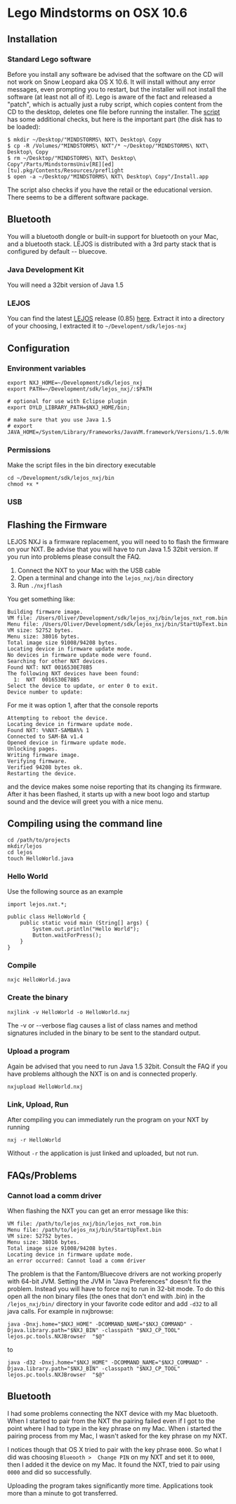 # Lego Mindstorms on OSX 10.6

## Installation

### Standard Lego software

Before you install any software be advised that the software on the CD will not work on Snow Leopard aka OS X 10.6. It will install without any error messages, even prompting you to restart, but the installer will not install the software (at least not all of it). Lego is aware of the fact and released a "patch", which is actually just a ruby script, which copies content from the CD to the desktop, deletes one file before running the installer. The [script][patch-sl] has some additional checks, but here is the important part (the disk has to be loaded):

	$ mkdir ~/Desktop/"MINDSTORMS\ NXT\ Desktop\ Copy
	$ cp -R /Volumes/"MINDSTORMS\ NXT"/* ~/Desktop/"MINDSTORMS\ NXT\ Desktop\ Copy
	$ rm ~/Desktop/"MINDSTORMS\ NXT\ Desktop\ Copy"/Parts/MindstormsUniv[RE][ed][tu].pkg/Contents/Resources/preflight
	$ open -a ~/Desktop/"MINDSTORMS\ NXT\ Desktop\ Copy"/Install.app

The script also checks if you have the retail or the educational version. There seems to be a different software package.

## Bluetooth ##

You will a bluetooth dongle or  built-in support for bluetooth on your Mac, and a bluetooth stack. LEJOS is distributed with a 3rd party stack that is configured by default -- bluecove.

### Java Development Kit

You will need a 32bit version of Java 1.5

### LEJOS 

You can find the latest [LEJOS][lejos] release (0.85) [here][lejos.download]. Extract it into a directory of your choosing, I extracted it to `~/Developent/sdk/lejos-nxj`

## Configuration

### Environment variables ###

	export NXJ_HOME=~/Development/sdk/lejos_nxj
	export PATH=~/Development/sdk/lejos_nxj/:$PATH

	# optional for use with Eclipse plugin
	export DYLD_LIBRARY_PATH=$NXJ_HOME/bin;

	# make sure that you use Java 1.5
	# export JAVA_HOME=/System/Library/Frameworks/JavaVM.framework/Versions/1.5.0/Home

### Permissions

Make the script files in the bin directory executable

	cd ~/Development/sdk/lejos_nxj/bin
	chmod +x *

### USB

## Flashing the Firmware ##

LEJOS NXJ is a firmware replacement, you will need to to flash the firmware on your NXT. Be advise that you will have to run Java 1.5 32bit version. If you run into problems please consult the FAQ.

1. Connect the NXT to your Mac with the USB cable
2. Open a terminal and change into the `lejos_nxj/bin` directory
3. Run `./nxjflash`

You get something like:

	Building firmware image.
	VM file: /Users/Oliver/Development/sdk/lejos_nxj/bin/lejos_nxt_rom.bin
	Menu file: /Users/Oliver/Development/sdk/lejos_nxj/bin/StartUpText.bin
	VM size: 52752 bytes.
	Menu size: 38016 bytes.
	Total image size 91008/94208 bytes.
	Locating device in firmware update mode.
	No devices in firmware update mode were found.
	Searching for other NXT devices.
	Found NXT: NXT 0016530E78B5
	The following NXT devices have been found:
	  1:  NXT  0016530E78B5
	Select the device to update, or enter 0 to exit.
	Device number to update:
	
For me it was option 1, after that the console reports

	Attempting to reboot the device.
	Locating device in firmware update mode.
	Found NXT: %%NXT-SAMBA%% 1
	Connected to SAM-BA v1.4
	Opened device in firmware update mode.
	Unlocking pages.
	Writing firmware image.
	Verifying firmware.
	Verified 94208 bytes ok.
	Restarting the device.

and the device makes some noise reporting that its changing its firmware. After it has been flashed, it starts up with a new boot logo and startup sound and the device will greet you with a nice menu.

## Compiling using the command line ##

	cd /path/to/projects
	mkdir/lejos
	cd lejos
	touch HelloWorld.java

### Hello World
	
Use the following source as an example

	import lejos.nxt.*;

	public class HelloWorld {
		public static void main (String[] args) {
			System.out.println("Hello World");
			Button.waitForPress();
		}
	}
	
### Compile

	nxjc HelloWorld.java
	
### Create the binary

	nxjlink -v HelloWorld -o HelloWorld.nxj

The -v or --verbose flag causes a list of class names and method signatures included in the binary to be sent to the standard output.

### Upload a program ###

Again be advised that you need to run Java 1.5 32bit. Consult the FAQ if you have problems although the NXT is on and is connected properly.

	nxjupload HelloWorld.nxj

### Link, Upload, Run ###

After compiling you can immediately run the program on your NXT by running

	nxj -r HelloWorld

Without `-r` the application is just linked and uploaded, but not run.

## FAQs/Problems ##

### Cannot load a comm driver

When flashing the NXT you can get an error message like this:

	VM file: /path/to/lejos_nxj/bin/lejos_nxt_rom.bin
	Menu file: /path/to/lejos_nxj/bin/StartUpText.bin
	VM size: 52752 bytes.
	Menu size: 38016 bytes.
	Total image size 91008/94208 bytes.
	Locating device in firmware update mode.
	an error occurred: Cannot load a comm driver

The problem is that the Fantom/Bluecove drivers are not working properly with 64-bit JVM. Setting the JVM in "Java Preferences" doesn't fix the problem. Instead you will have to force nxj to run in 32-bit mode. To do this open all the non binary files (the ones that don't end with .bin) in the `/lejos_nxj/bin/` directory in your favorite code editor and add `-d32` to all java calls. For example in nxjbrowse:

	java -Dnxj.home="$NXJ_HOME" -DCOMMAND_NAME="$NXJ_COMMAND" -Djava.library.path="$NXJ_BIN" -classpath "$NXJ_CP_TOOL" lejos.pc.tools.NXJBrowser  "$@" 

to

	java -d32 -Dnxj.home="$NXJ_HOME" -DCOMMAND_NAME="$NXJ_COMMAND" -Djava.library.path="$NXJ_BIN" -classpath "$NXJ_CP_TOOL" lejos.pc.tools.NXJBrowser  "$@" 

## Bluetooth ##

I had some problems connecting the NXT device with my Mac bluetooth. When I started to pair from the NXT the pairing failed even if I got to the point where I had to type in the key phrase on my Mac. When i started the pairing process from my Mac, I wasn't asked for the key phrase on my NXT.

I notices though that OS X tried to pair with the key phrase `0000`. So what I did was choosing `Blueooth >  Change PIN` on my NXT and set it to `0000`, then I added it the device on my Mac. It found the NXT, tried to pair using `0000` and did so successfully.

Uploading the program takes significantly more time. Applications took more than a minute to got transferred.

[patch-sl]: http://cache.lego.com/upload/contentTemplating/Mindstorms2SupportFilesDownloads/otherfiles/download19F59F05CF386B50188A5B9FFE3C9BF2.zip

[lejos]: http://lejos.sourceforge.net/
[lejos.download]: http://sourceforge.net/projects/lejos/files/lejos-NXJ/0.8.5beta/lejos_NXJ_0_8_5beta.tar.gz/download

[lejos.sourceforge]: http://lejos.sourceforge.net/forum/viewtopic.php?t=1696&postdays=0&postorder=asc&start=30
